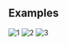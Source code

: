 <!-- ## Setup

Clone this repo and run `npm i` and then `npm start`

## Project Instructions

Today we are going to create a mock-import utility that we can use in our cars application. We will use Redux Thunk to hit an API that brings back cars data. We will then allow the user to delete each import. We also want to keep a current count of the imported cars. Some images below will show what the webpage should look like.

#### Steps

* Navigate to `redux/state.js` and add a property called "makes" at the bottom. It's value will be an empty array "[]". This is going to hold our imported data.

* Next, go to `redux/reducers.js` and add a function call makes. It should have a switch statement in it with one case. That case will be called "FETCH_MAKES" and we will return `action.value` if it's hit. As usual, handle the default case and simply `return state`.

* Of course, we will need an action to support this but first let's update the store to handle redux thunk.. since our action will be asynchronous. To do that, go to `redux/store.js` and import "applyMiddleware" in the appropriate spot. Google it if you don't know where it goes. Also, import `thunk` from "redux-thunk". Finally, add `applyMiddleware(thunk)` as the last agrument to the `createStore` function.

* Now it's time to create our action. Remember this action is asynchronous, which is why we need thunk. As a reminder, asynchronus means that this bit of code could take an indeterminate amount of time to run because it relies out outside systems (an API on another server). We always handle these types of functions differently in JavaScript.

* Go to `redux/actions.js` and create a function called `fetchMakes`. This function will not take any arguments. Inside of the function you need to make a "fetch" to the url defined at the top of the actions.js file. After the fetch call returns (remember how promises work), dispatch an action with a type = "FETCH_MAKES" and a value of "response.Results" (response is whatever you called it in the the "then" promise chain). Note, if you copy/paste the url from actions into your browser you will see the data and the properties available.

* Now that we have Redux configured for this action it's time to build out the component. Notice that there is an `Import.js` file underneath the "components" and "containers" folders. In fact, it's also already been tied into the router for you so if you navigate to "/import" you should see a line of text.

* On this page you need to use `material-ui` to create a button and a table. Let's do that part first. Import Button, Table, TableHead, TableBody, TableRow and TableCell from "material-ui/core". You may also want to import "Container" to help with styling. Remember to look at the Material UI docs if you don't understand how this works. 

* Create a button with the text "Import". Make it's variant contained and it's color primary. Then create a table underneath it. The table should have three columns (Id, Make, Actions).

* For the TableBody we are going to want to `map` through our list of "makes" (from Redux) to display all the rows. To do that we first need to hook up our `mapStateToProps` function so that our Import component can read the data. Go to `containers/Import.js` and go through the normal setup for this step. As a reminder, that involves importing "connect", import the "Import" component and then creating a mapStateToProps function that maps the property "makes" to "state.makes".

* Once that is done go to the `Router` file and switch the import so that it references "containers/Import" instead of "components/Import". -->

<!-- * Now we can go back to the "Import" component and write our map function. Inside of the `<TableBody>` tags we need to write `{ props.makes.map()... }`. You should know that part by now. Return a `TableRow` with three `TableCell`s in it. Reference the data from the API to see what you should put where. For example, each make has a "MakeId" and a "MakeName" so you will be using those to correspond to the Id and Make columns. Leave the actions column alone for now.

* We've got the setup in our component and we just need to tie the import button in so that it makes the fetch call when it's clicked. First we need to add `mapDispatchToProps` in our container. Let's navigate to the "Import" container and do that now. Map a property called "fetchMakes" to `() => dispatch(fetchMakes())` and remember to import the "fetchMakes" action at the top of the file.

* Now let's go to the Button in our Import component and add an "onClick" method. All it has to do is reference the "fetchMakes" prop. For example, `onClick={props.fetchMakes}`.

* It's time for the moment of truth. Click the button. It should take a second and then populate your table with a list of "makes". If it didn't, check with someone near your or ask the instructor during class. Before you do that though, spend a few minutes debugging to see if you can find out where the issue is.

* If the table is being populate it's time for us to move onto the next step which is adding our actions. We are going to have a dropdown menu on under the actions column that allows us to "delete" that particular row. We are going to refence [menus](https://material-ui.com/components/menus/) from Material UI to do this.  -->

<!-- * First `import { MoreVert } from '@material-ui/icons'` for the button and place the <MoreVert> component under the actions column. In the table. We are going to expand our menu using it's onClick method. Reference the code from the link above to figure out how to open/close the menu. Hint: Put the code for `<Menu>` outside of the table. -->

<!-- * Now that the menu is working we need to create the action to delete a certain row. Make a new action called `deleteMake`. It will take accept one argument that represents the index we want to delete. We've deleted rows from tables before so look back at previous homework assignments to write an appropriate action and reducer that handles this use case. Remember to also add your new action to the `mapDispatchToProps` function in your container.

* You will probably need to use local state to pass the index you want to delete to your menu. This is another challenge we'd like to you try out on your own before asking for help.  -->

<!-- * Once all the above is done, create a simple `<h2>` that displays `COUNT: <NUM>` where NUM is `props.makes.length`. We want to always know how many rows we have. -->

<!-- * Finally, add a "Import" button to the navigation bar so that we don't have to type "/import" in the browser bar each time. -->

## Examples

![1](./images/411_wk6_1-1.png)
![2](./images/411_wk6_1-2.png)
![3](./images/411_wk6_1-3.png)